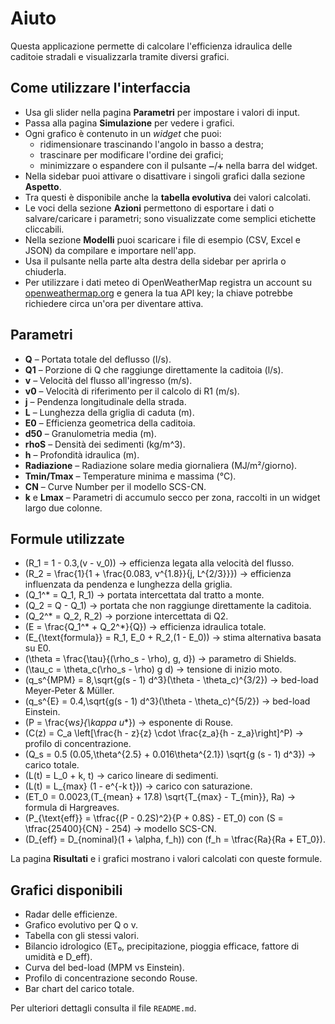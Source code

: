 # Aiuto

Questa applicazione permette di calcolare l'efficienza idraulica delle caditoie stradali e visualizzarla tramite diversi grafici.

## Come utilizzare l'interfaccia

- Usa gli slider nella pagina **Parametri** per impostare i valori di input.
- Passa alla pagina **Simulazione** per vedere i grafici.
- Ogni grafico è contenuto in un _widget_ che puoi:
  - ridimensionare trascinando l'angolo in basso a destra;
  - trascinare per modificare l'ordine dei grafici;
  - minimizzare o espandere con il pulsante `➖`/`➕` nella barra del widget.
- Nella sidebar puoi attivare o disattivare i singoli grafici dalla sezione **Aspetto**.
- Tra questi è disponibile anche la **tabella evolutiva** dei valori calcolati.
- Le voci della sezione **Azioni** permettono di esportare i dati o salvare/caricare i parametri; sono visualizzate come semplici etichette cliccabili.
- Nella sezione **Modelli** puoi scaricare i file di esempio (CSV, Excel e JSON) da compilare e importare nell'app.
- Usa il pulsante nella parte alta destra della sidebar per aprirla o chiuderla.
- Per utilizzare i dati meteo di OpenWeatherMap registra un account su
  [openweathermap.org](https://openweathermap.org) e genera la tua API key; la
  chiave potrebbe richiedere circa un'ora per diventare attiva.

## Parametri

- **Q** – Portata totale del deflusso (l/s).
- **Q1** – Porzione di Q che raggiunge direttamente la caditoia (l/s).
- **v** – Velocità del flusso all'ingresso (m/s).
- **v0** – Velocità di riferimento per il calcolo di R1 (m/s).
- **j** – Pendenza longitudinale della strada.
- **L** – Lunghezza della griglia di caduta (m).
- **E0** – Efficienza geometrica della caditoia.
- **d50** – Granulometria media (m).
- **rhoS** – Densità dei sedimenti (kg/m^3).
- **h** – Profondità idraulica (m).
- **Radiazione** – Radiazione solare media giornaliera (MJ/m²/giorno).
- **Tmin/Tmax** – Temperature minima e massima (°C).
- **CN** – Curve Number per il modello SCS-CN.
- **k** e **Lmax** – Parametri di accumulo secco per zona, raccolti in un widget largo due colonne.

## Formule utilizzate

- \(R_1 = 1 - 0.3\,(v - v_0)\) → efficienza legata alla velocità del flusso.
- \(R_2 = \frac{1}{1 + \frac{0.083\, v^{1.8}}{j\, L^{2/3}}}\) → efficienza influenzata da pendenza e lunghezza della griglia.
- \(Q_1^\* = Q_1\, R_1\) → portata intercettata dal tratto a monte.
- \(Q_2 = Q - Q_1\) → portata che non raggiunge direttamente la caditoia.
- \(Q_2^\* = Q_2\, R_2\) → porzione intercettata di Q2.
- \(E = \frac{Q_1^\* + Q_2^\*}{Q}\) → efficienza idraulica totale.
- \(E\_{\text{formula}} = R_1\, E_0 + R_2\,(1 - E_0)\) → stima alternativa basata su E0.
- \(\theta = \frac{\tau}{(\rho_s - \rho)\, g\, d}\) → parametro di Shields.
- \(\tau_c = \theta_c(\rho_s - \rho) g d\) → tensione di inizio moto.
- \(q_s^{MPM} = 8\,\sqrt{g(s - 1) d^3}(\theta - \theta_c)^{3/2}\) → bed-load Meyer‑Peter & Müller.
- \(q_s^{E} = 0.4\,\sqrt{g(s - 1) d^3}(\theta - \theta_c)^{5/2}\) → bed-load Einstein.
- \(P = \frac{w*s}{\kappa u*\*}\) → esponente di Rouse.
- \(C(z) = C_a \left[\frac{h - z}{z} \cdot \frac{z_a}{h - z_a}\right]^P\) → profilo di concentrazione.
- \(Q_s = 0.5 (0.05\,\theta^{2.5} + 0.016\theta^{2.1}) \sqrt{g (s - 1) d^3}\) → carico totale.
- \(L(t) = L_0 + k\, t\) → carico lineare di sedimenti.
- \(L(t) = L_{max} (1 - e^{-k t})\) → carico con saturazione.
- \(ET_0 = 0.0023\,(T_{mean} + 17.8) \sqrt{T_{max} - T_{min}}\, Ra\) → formula di Hargreaves.
- \(P_{\text{eff}} = \tfrac{(P - 0.2S)^2}{P + 0.8S} - ET_0\) con \(S = \tfrac{25400}{CN} - 254\) → modello SCS-CN.
- \(D_{eff} = D_{nominal}(1 + \alpha\, f_h)\) con \(f_h = \tfrac{Ra}{Ra + ET_0}\).

La pagina **Risultati** e i grafici mostrano i valori calcolati con queste formule.

## Grafici disponibili

- Radar delle efficienze.
- Grafico evolutivo per Q o v.
- Tabella con gli stessi valori.
- Bilancio idrologico (ET₀, precipitazione, pioggia efficace, fattore di umidità e D_eff).
- Curva del bed-load (MPM vs Einstein).
- Profilo di concentrazione secondo Rouse.
- Bar chart del carico totale.

Per ulteriori dettagli consulta il file `README.md`.
